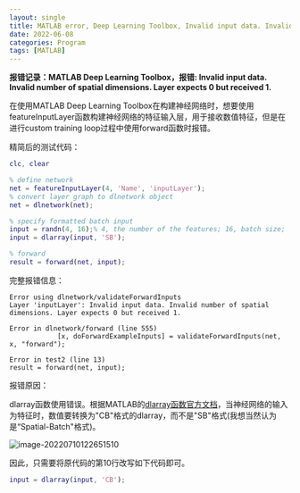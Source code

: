 ```yaml
---
layout: single
title: MATLAB error, Deep Learning Toolbox, Invalid input data. Invalid number of spatial dimensions. Layer expects 0 but received 1.
date: 2022-06-08
categories: Program
tags: [MATLAB]
---
```




**报错记录：MATLAB Deep Learning Toolbox，报错: Invalid input data. Invalid number of spatial dimensions. Layer expects 0 but received 1.**




在使用MATLAB Deep Learning Toolbox在构建神经网络时，想要使用featureInputLayer函数构建神经网络的特征输入层，用于接收数值特征，但是在进行custom training loop过程中使用forward函数时报错。

精简后的测试代码：

```matlab
clc, clear

% define network
net = featureInputLayer(4, 'Name', 'inputLayer');
% convert layer graph to dlnetwork object
net = dlnetwork(net);

% specify formatted batch input
input = randn(4, 16);% 4, the number of the features; 16, batch size;
input = dlarray(input, 'SB');

% forward
result = forward(net, input);
```
完整报错信息：

```
Error using dlnetwork/validateForwardInputs
Layer 'inputLayer': Invalid input data. Invalid number of spatial dimensions. Layer expects 0 but received 1.

Error in dlnetwork/forward (line 555)
            [x, doForwardExampleInputs] = validateForwardInputs(net, x, "forward");

Error in test2 (line 13)
result = forward(net, input);
```
报错原因：

dlarray函数使用错误。根据MATLAB的[dlarray函数官方文档](https://ww2.mathworks.cn/help/deeplearning/ref/dlarray.html?searchHighlight=dlarray&s_tid=srchtitle_dlarray_1)，当神经网络的输入为特征时，数值要转换为"CB"格式的dlarray，而不是"SB"格式(我想当然认为是“Spatial-Batch"格式)。

![image-20220710122651510](https://blogimages-1309804558.cos.ap-nanjing.myqcloud.com/img/image-20220710122651510.png)

因此，只需要将原代码的第10行改写如下代码即可。

```matlab
input = dlarray(input, 'CB');
```